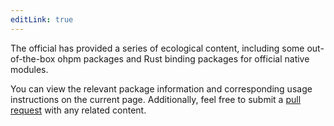 ```yaml
---
editLink: true
---
```


The official has provided a series of ecological content, including some out-of-the-box ohpm packages and Rust binding packages for official native modules.

You can view the relevant package information and corresponding usage instructions on the current page. Additionally, feel free to submit a [pull request](https://github.com/ohos-rs/ohos-native-bindings/pulls) with any related content.